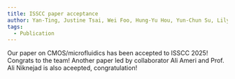 ```yaml
---
title: ISSCC paper acceptance
author: Yan-Ting, Justine Tsai, Wei Foo, Hung-Yu Hou, Yun-Chun Su, Lily Li, and Jun-Chau Chien
tags:
  - Publication
---
```


Our paper on CMOS/microfluidics has been accepted to ISSCC 2025! Congrats to the team! Another paper led by collaborator Ali Ameri and Prof. Ali Niknejad is also aceepted, congratulation!
